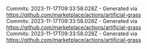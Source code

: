 Commits: 2023-11-17T09:33:58.028Z - Generated via https://github.com/marketplace/actions/artificial-grass
<br>
Commits: 2023-11-17T09:33:58.028Z - Generated via https://github.com/marketplace/actions/artificial-grass
<br>
Commits: 2023-11-17T09:33:58.028Z - Generated via https://github.com/marketplace/actions/artificial-grass
<br>
